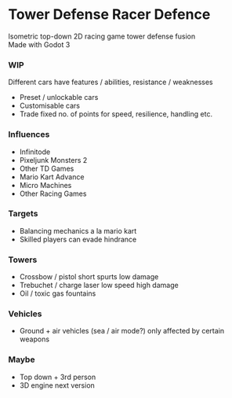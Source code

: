 # Tower Defense Racer Defence
Isometric top-down 2D racing game tower defense fusion  
Made with Godot 3  

### WIP
Different cars have features / abilities, resistance / weaknesses
- Preset / unlockable cars
- Customisable cars
- Trade fixed no. of points for speed, resilience, handling etc.

### Influences
- Infinitode
- Pixeljunk Monsters 2
- Other TD Games
- Mario Kart Advance
- Micro Machines
- Other Racing Games

### Targets
- Balancing mechanics a la mario kart
- Skilled players can evade hindrance

### Towers
- Crossbow / pistol short spurts low damage
- Trebuchet / charge laser low speed high damage
- Oil / toxic gas fountains

### Vehicles
- Ground + air vehicles (sea / air mode?) only affected by certain weapons

### Maybe
- Top down + 3rd person
- 3D engine next version